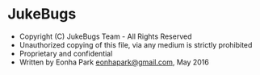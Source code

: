 # JukeBugs

* Copyright (C) JukeBugs Team - All Rights Reserved
 * Unauthorized copying of this file, via any medium is strictly prohibited
 * Proprietary and confidential
 * Written by Eonha Park <eonhapark@gmail.com>, May 2016
 
